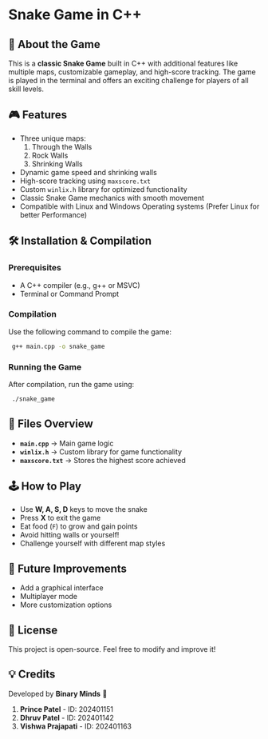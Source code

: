 # Snake Game in C++

## 🐍 About the Game
This is a **classic Snake Game** built in C++ with additional features like multiple maps, customizable gameplay, and high-score tracking. The game is played in the terminal and offers an exciting challenge for players of all skill levels.

## 🎮 Features
- Three unique maps:
  1. Through the Walls
  2. Rock Walls
  3. Shrinking Walls
- Dynamic game speed and shrinking walls
- High-score tracking using `maxscore.txt`
- Custom `winlix.h` library for optimized functionality
- Classic Snake Game mechanics with smooth movement
- Compatible with Linux and Windows Operating systems (Prefer Linux for better Performance)

## 🛠 Installation & Compilation
### Prerequisites
- A C++ compiler (e.g., g++ or MSVC)
- Terminal or Command Prompt

### Compilation
Use the following command to compile the game:
```sh
 g++ main.cpp -o snake_game
```

### Running the Game
After compilation, run the game using:
```sh
 ./snake_game
```

## 📂 Files Overview
- **`main.cpp`** → Main game logic
- **`winlix.h`** → Custom library for game functionality
- **`maxscore.txt`** → Stores the highest score achieved

## 🕹 How to Play
- Use **W, A, S, D** keys to move the snake
- Press **X** to exit the game
- Eat food (`F`) to grow and gain points
- Avoid hitting walls or yourself!
- Challenge yourself with different map styles

## 🚀 Future Improvements
- Add a graphical interface
- Multiplayer mode
- More customization options

## 📜 License
This project is open-source. Feel free to modify and improve it!

## 💡 Credits
Developed by **Binary Minds** 🎉
1. **Prince Patel** - ID: 202401151
2. **Dhruv Patel** - ID: 202401142
3. **Vishwa Prajapati** - ID: 202401163

